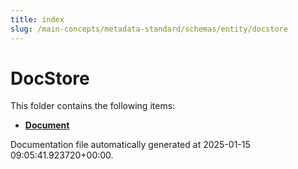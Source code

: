 ```yaml
---
title: index
slug: /main-concepts/metadata-standard/schemas/entity/docstore
---
```


# DocStore

This folder contains the following items:

- [**Document**](/main-concepts/metadata-standard/schemas/entity/docstore/document)


Documentation file automatically generated at 2025-01-15 09:05:41.923720+00:00.
